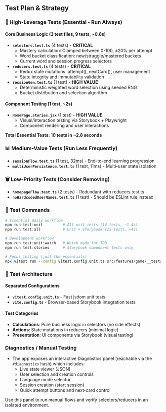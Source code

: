 ## Test Plan & Strategy

### 🎯 High-Leverage Tests (Essential - Run Always)

#### Core Business Logic (3 test files, 9 tests, ~0.8s)
- **`selectors.test.ts`** (4 tests) - **CRITICAL**
  - Mastery calculation: Clamped between 0-100, ±20% per attempt
  - Word bucket classification: new/struggle/mastered buckets
  - Current word and session progress selectors
- **`reducers.test.ts`** (4 tests) - **CRITICAL** 
  - Redux state mutations: attempt(), nextCard(), user management
  - State integrity and immutability validation
- **`sessionGen.test.ts`** (1 test) - **HIGH VALUE**
  - Deterministic weighted word selection using seeded RNG
  - Bucket distribution and selection algorithm

#### Component Testing (1 test, ~2s)
- **`HomePage.stories.jsx`** (1 test) - **HIGH VALUE**
  - Visual/interaction testing via Storybook + Playwright
  - Component rendering and user interactions

**Total Essential Tests: 10 tests in ~2.8 seconds**

### 📊 Medium-Value Tests (Run Less Frequently)

- **`sessionFlow.test.ts`** (1 test, 32ms) - End-to-end learning progression  
- **`multiUserPersistence.test.ts`** (1 test, 11ms) - Multi-user state isolation

### 🗑️ Low-Priority Tests (Consider Removing)

- **`homepageFlow.test.ts`** (2 tests) - Redundant with reducers.test.ts
- **`noHardcodedUserNames.test.ts`** (1 test) - Should be ESLint rule instead

### 🚀 Test Commands

```bash
# Essential daily workflow
npm run test:unit         # All unit tests (14 tests, ~1.4s)
npm run test:all          # Unit + Storybook (15 tests, ~4s)

# Development workflow  
npm run test:unit:watch   # Watch mode for TDD
npm run test:stories      # Storybook component tests only

# Focus testing (just the essentials)
npx vitest run --config vitest.config.unit.ts src/features/game/__tests__/selectors.test.ts src/features/game/__tests__/reducers.test.ts src/features/game/__tests__/sessionGen.test.ts
```

### 🔧 Test Architecture

#### Separated Configurations
- **`vitest.config.unit.ts`** - Fast jsdom unit tests
- **`vite.config.ts`** - Browser-based Storybook integration tests

#### Test Categories
- **Calculations**: Pure business logic in selectors (no side effects)
- **Actions**: State mutations in reducers (minimal logic)  
- **Presentation**: UI components via Storybook (visual testing)

### Diagnostics / Manual Testing
- The app exposes an interactive Diagnostics panel (reachable via the `#diagnostics` hash) which includes:
	- Live state viewer (JSON)
	- User selection and creation controls
	- Language mode selector
	- Session creation (start session)
	- Quick attempt buttons and next-card control

Use this panel to run manual flows and verify selectors/reducers in an isolated environment.